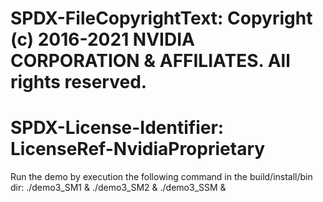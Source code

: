 # SPDX-FileCopyrightText: Copyright (c) 2016-2021 NVIDIA CORPORATION & AFFILIATES. All rights reserved.
# SPDX-License-Identifier: LicenseRef-NvidiaProprietary

Run the demo by execution the following command in the build/install/bin dir:
 ./demo3_SM1 &
 ./demo3_SM2 &
 ./demo3_SSM &
